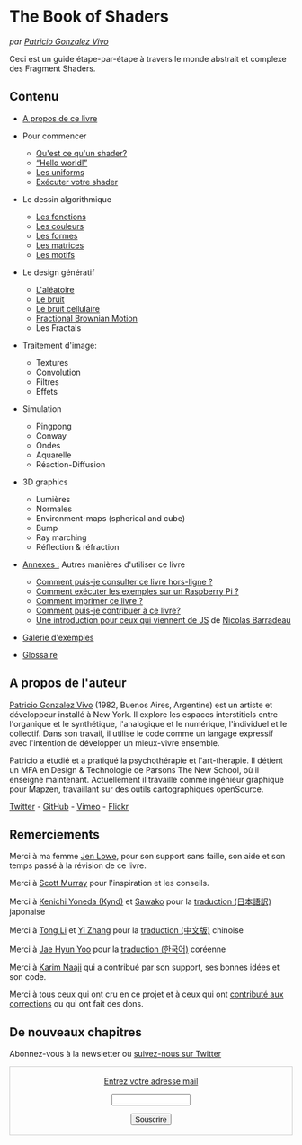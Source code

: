 <canvas id="custom" class="canvas" data-fragment-url="examples/moon.frag" data-textures="examples/images/moon-texture.jpg" width="350px" height="350px"></canvas>

# The Book of Shaders
*par [Patricio Gonzalez Vivo](http://patriciogonzalezvivo.com/)*

Ceci est un guide étape-par-étape à travers le monde abstrait et complexe des Fragment Shaders.

<div class="header">
<a href="https://www.paypal.com/cgi-bin/webscr?cmd=_s-xclick&hosted_button_id=B5FSVSHGEATCG" style="float: right;"><img src="https://www.paypalobjects.com/en_US/i/btn/btn_donate_SM.gif" alt=""></a>
</div>

## Contenu

* [A propos de ce livre](00/?lan=fr)

* Pour commencer
    * [Qu'est ce qu'un shader?](01/?lan=fr)
    * [“Hello world!”](02/?lan=fr)
    * [Les uniforms](03/?lan=fr)
    * [Exécuter votre shader](04/?lan=fr)

* Le dessin algorithmique
    * [Les fonctions](05/?lan=fr)
    * [Les couleurs](06/?lan=fr)
    * [Les formes](07/?lan=fr)
    * [Les matrices](08/?lan=fr)
    * [Les motifs](09/?lan=fr)

* Le design génératif
    * [L'aléatoire](10/?lan=fr)
    * [Le bruit](11/?lan=fr)
    * [Le bruit cellulaire](12/?lan=fr)
    * [Fractional Brownian Motion](13/?lan=fr)
    * Les Fractals

* Traitement d'image:
    * Textures
    * Convolution
    * Filtres
    * Effets

* Simulation
    * Pingpong
    * Conway
    * Ondes
    * Aquarelle
    * Réaction-Diffusion

* 3D graphics
    * Lumières
    * Normales
    * Environment-maps (spherical and cube)
    * Bump
    * Ray marching
    * Réflection & réfraction

* [Annexes :](appendix/) Autres manières d'utiliser ce livre
	* [Comment puis-je consulter ce livre hors-ligne ?](appendix/00/?lan=fr)
	* [Comment exécuter les exemples sur un Raspberry Pi ?](appendix/01/?lan=fr)
	* [Comment imprimer ce livre ?](appendix/02/?lan=fr)
	* [Comment puis-je contribuer à ce livre?](appendix/03/?lan=fr)
	* [Une introduction pour ceux qui viennent de JS](appendix/04/?lan=fr) de [Nicolas Barradeau](http://www.barradeau.com/)

* [Galerie d'exemples](examples/)

* [Glossaire](glossary/)

## A propos de l'auteur

[Patricio Gonzalez Vivo](http://patriciogonzalezvivo.com/) (1982, Buenos Aires, Argentine) est un artiste et développeur installé à New York. Il explore les espaces interstitiels entre l'organique et le synthétique, l'analogique et le numérique, l'individuel et le collectif. Dans son travail, il utilise le code comme un langage expressif avec l'intention de développer un mieux-vivre ensemble.

Patricio a étudié et a pratiqué la psychothérapie et l'art-thérapie. Il détient un MFA en Design & Technologie de Parsons The New School, où il enseigne maintenant. Actuellement il travaille comme ingénieur graphique pour Mapzen, travaillant sur des outils cartographiques openSource.

<div class="header"><a href="https://twitter.com/patriciogv" target="_blank">Twitter</a> - <a href="https://github.com/patriciogonzalezvivo" target="_blank">GitHub</a> - <a href="https://vimeo.com/patriciogv" target="_blank">Vimeo</a> - <a href="https://www.flickr.com/photos/106950246@N06/" target="_blank"> Flickr</a></div>

## Remerciements

Merci à ma femme [Jen Lowe](http://www.datatelling.com/), pour son support sans faille, son aide et son temps passé à la révision de ce livre.

Merci à [Scott Murray](http://alignedleft.com/) pour l'inspiration et les conseils.

Merci à [Kenichi Yoneda (Kynd)](https://twitter.com/kyndinfo) et [Sawako](https://twitter.com/sawakohome) pour la [traduction (日本語訳)](?lan=jp) japonaise

Merci à [Tong Li](https://www.facebook.com/tong.lee.9484) et [Yi Zhang](https://www.facebook.com/archer.zetta?pnref=story) pour la [traduction (中文版)](?lan=ch) chinoise

Merci à [Jae Hyun Yoo](https://www.facebook.com/fkkcloud) pour la [traduction (한국어)](?lan=kr) coréenne

Merci à [Karim Naaji](http://karim.naaji.fr/) qui a contribué par son support, ses bonnes idées et son code.

Merci à tous ceux qui ont cru en ce projet et à ceux qui ont [contributé aux corrections](https://github.com/patriciogonzalezvivo/thebookofshaders/graphs/contributors) ou qui ont fait des dons.

## De nouveaux chapitres

Abonnez-vous à la newsletter ou [suivez-nous sur Twitter](https://twitter.com/bookofshaders)

 <form style="border:1px solid #ccc;padding:3px;text-align:center;" action="https://tinyletter.com/thebookofshaders" method="post" target="popupwindow" onsubmit="window.open('https://tinyletter.com/thebookofshaders', 'popupwindow', 'scrollbars=yes,width=800,height=600');return true"><a href="https://tinyletter.com/thebookofshaders"><p><label for="tlemail">Entrez votre adresse mail</label></p></a><p><input type="text" style="width:140px" name="email" id="tlemail" /></p><input type="hidden" value="1" name="embed"/><input type="submit" value="Souscrire" /><p><a href="https://tinyletter.com" target="_blank"></a></p></form>

